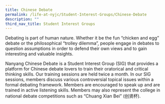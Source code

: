 ```yaml
---
title: Chinese Debate
permalink: /life-at-nyjc/Student-Interest-Groups/Chinese-Debate
description: ""
third_nav_title: Student Interest Groups
---
```

Debating is part of human nature.  Whether it be the fun “chicken and egg” debate or the philosophical “trolley dilemma”, people engage in debates to question assumptions in order to defend their own views and to gain interesting and valuable insights.

Nanyang Chinese Debate is a Student Interest Group (SIG) that provides a platform for Chinese debate lovers to train their oratorical and critical thinking skills. Our training sessions are held twice a month. In our SIG sessions, members discuss various controversial topical issues within a formal debating framework. Members are encouraged to speak up and are trained in active listening skills. Members may also represent the college in national debate competitions such as “Chuang Xian Bei” (创贤杯).  